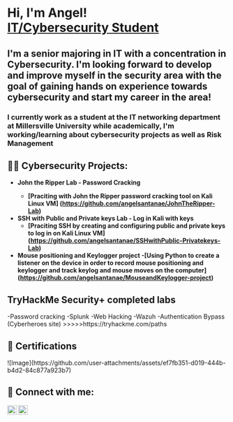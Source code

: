 <h1>Hi, I'm Angel! <br/> <a href="https://www.linkedin.com/in/angel-santana-03869122b/">IT/Cybersecurity Student</a>

<h2>I'm a senior majoring in IT with a concentration in Cybersecurity. I'm looking forward to develop and improve myself in the security area with the goal of gaining hands on experience towards cybersecurity and start my career in the area!</h2>

<h3>I currently work as a student at the IT networking department at Millersville University while academically, I'm working/learning about cybersecurity projects as well as Risk Management</h3>


<h2>👨‍💻 Cybersecurity Projects:</h2>

- <b>John the Ripper Lab - Password Cracking
  - [Praciting with John the Ripper password cracking tool on Kali Linux VM] (https://github.com/angelsantanae/JohnTheRipper-Lab)
- SSH with Public and Private keys Lab - Log in Kali with keys
  - [Praciting SSH by creating and configuring public and private keys to log in on Kali Linux VM] (https://github.com/angelsantanae/SSHwithPublic-Privatekeys-Lab)
- Mouse positioning and Keylogger project
  -[Using Python to create a listener on the device in order to record mouse positioning and keylogger and track keylog and mouse moves on the computer] (https://github.com/angelsantanae/MouseandKeylogger-project) </b>

<h2> TryHackMe Security+ completed labs</h2>
-Password cracking
-Splunk
-Web Hacking
-Wazuh
-Authentication Bypass (Cyberheroes site)
>>>>>https://tryhackme.com/paths

<h2>📄 Certifications</h2>
![Image](https://github.com/user-attachments/assets/ef7fb351-d019-444b-b4d2-84c877a923b7)
<h2> 🤳 Connect with me:</h2>

[<img align="left" alt="JoshMadakor | LinkedIn" width="22px" src="https://cdn.jsdelivr.net/npm/simple-icons@v3/icons/linkedin.svg" />][linkedin]
[<img align="left" alt="JoshMadakor | Instagram" width="22px" src="https://cdn.jsdelivr.net/npm/simple-icons@v3/icons/instagram.svg" />][instagram]

[instagram]: https://www.instagram.com/angelsantanae/
[linkedin]: https://www.linkedin.com/in/angel-santana-03869122b/

<!--


Here are some ideas to get you started:

- 🔭 I’m currently working on ...
- 🌱 I’m currently learning ...
- 👯 I’m looking to collaborate on ...
- 🤔 I’m looking for help with ...
- 💬 Ask me about ...
- 📫 How to reach me: ...
- 😄 Pronouns: ...
- ⚡ Fun fact: ...
-->

